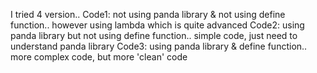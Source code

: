 I tried 4 version..
Code1: not using panda library & not using define function.. however using lambda which is quite advanced
Code2: using panda library but not using define function.. simple code, just need to understand panda library
Code3: using panda library & define function.. more complex code, but more 'clean' code

